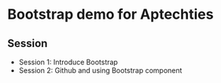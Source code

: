 # Bootstrap demo for Aptechties

## Session
- Session 1: Introduce Bootstrap
- Session 2: Github and using Bootstrap component

